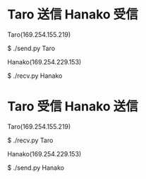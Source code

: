 # Taro 送信 Hanako 受信

Taro(169.254.155.219)

$ ./send.py Taro

Hanako(169.254.229.153)

$ ./recv.py Hanako

# Taro 受信 Hanako 送信

Taro(169.254.155.219)

$ ./recv.py Taro

Hanako(169.254.229.153)

$ ./send.py Hanako



